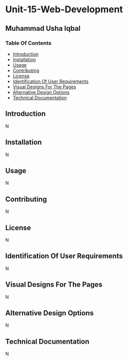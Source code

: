 # Unit-15-Web-Development
## Muhammad Usha Iqbal
### Table Of Contents
- [Introduction](#introduction)
- [Installation](#installation)
- [Usage](#usage)
- [Contributing](#contributing)
- [License](#license)
- [Identification Of User Requirements](#identification-of-user-requirements)
- [Visual Designs For The Pages](#visual-designs-for-the-pages)
- [Alternative Design Options](#alternative-design-options)
- [Technical Documentation](#technical-documentation)


## Introduction
N

## Installation
N

## Usage
N

## Contributing
N
## License
N

## Identification Of User Requirements
N

## Visual Designs For The Pages
N

## Alternative Design Options
N
## Technical Documentation
N
